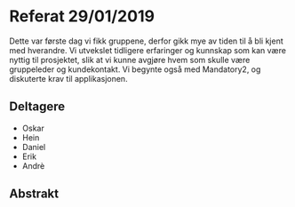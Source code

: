 # Referat 29/01/2019
Dette var første dag vi fikk gruppene, derfor gikk mye av tiden 
til å bli kjent med hverandre. Vi utvekslet tidligere erfaringer og kunnskap 
som kan være nyttig til prosjektet, slik at vi kunne avgjøre hvem som skulle være 
gruppeleder og kundekontakt. Vi begynte også med Mandatory2, og diskuterte krav
til applikasjonen. 

## Deltagere
  * Oskar
  * Hein
  * Daniel
  * Erik
  * Andrè
  
## Abstrakt